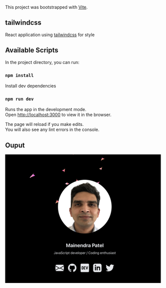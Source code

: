 This project was bootstrapped with [Vite](https://vitejs.dev).

## tailwindcss
React application using [tailwindcss](https://tailwindcss.com) for style

## Available Scripts

In the project directory, you can run:

### `npm install`

Install dev dependencies

### `npm run dev`

Runs the app in the development mode.<br />
Open [http://localhost:3000](http://localhost:3000) to view it in the browser.

The page will reload if you make edits.<br />
You will also see any lint errors in the console.

## Ouput

<img src="output.png" width="600px">
